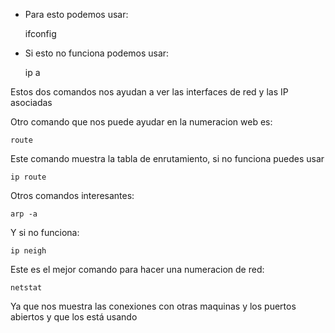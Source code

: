 - Para esto podemos usar:

	ifconfig

- Si esto no funciona podemos usar:

	ip a

Estos dos comandos nos ayudan a ver las interfaces de red y las IP asociadas

Otro comando que nos puede ayudar en la numeracion web es:

	route

Este comando muestra la tabla de enrutamiento, si no funciona puedes usar

	ip route

Otros comandos interesantes:

	arp -a

Y si no funciona:

	ip neigh

Este es el mejor comando para hacer una numeracion de red: 

	netstat

Ya que nos muestra las conexiones con otras maquinas y los puertos abiertos y que los está usando

